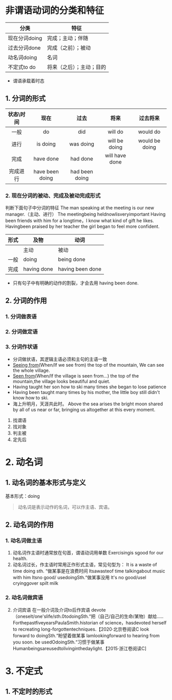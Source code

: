 # 非谓语动词的分类和特征
| 分类        | 特征           |
|-----------|--------------|
| 现在分词doing | 完成；主动；伴随     |
| 过去分词done  | 完成（之前）；被动    |
| 动名词doing  | 名词           |
| 不定式to do  | 将来（之后）；主动；目的 |


- 谓语承载着时态

## 1. 分词的形式

| 状态\时间 | 现在              | 过去             | 将来             | 过去将来           |
|:-----:|:---------------:|:--------------:|:--------------:|:--------------:|
| 一般    | do              | did            | will do        | would do       |
| 进行    | is doing        | was doing      | will be doing  | would be doing |
| 完成    | have done       | had done       | will have done |                |
| 完成进行  | have been doing | had been doing |


### 2. 现在分词的被动、完成及被动完成形式
判断下面句子中分词的特征
The man speaking at the meeting is our new manager.（主动、进行）
The meetingbeing heldnowlisveryimportant
Having been friends with him for a longtime，I know what kind of gift he likes.
Havingbeen praised by her teacher the girl began to feel more confident.

| 形式      | 及物          | 动词               |
|---------|-------------|------------------|
| $\quad$ | 主动          | 被动               |
| 一般      | doing       | being done       |
| 完成      | having done | having been done |


- 只有句子中有明确的动作的割裂，才会去用 having been done.



## 2. 分词的作用
### 1. 分词做表语

### 2. 分词做定语

### 3. 分词作状语
- 分词做状语，其逻辑主语必须和主句的主语一致
- <u>Seeing from</u>(When/If we see from) the top of the mountain, We can see the whole village. 
- <u>Seen from</u>(When/If the village is seen from...)  the top of the mountain,the village looks beautiful and quiet.
- Having taught her son how to ski many times she began to lose patience
- Having been taught many times by his mother, the little boy still didn't know how to ski.
- 海上升明月，天涯共此时。
Above the sea arises the bright moon shared by all of us near or far, bringing us altogether at this every moment.



1. 找谓语
2. 找对象
3. 判主被
4. 定先后

# 2. 动名词
## 1. 动名词的基本形式与定义
基本形式：doing
> 动名词是表示动作的名词，可以作主语、宾语。


## 2. 动名词的作用
### 1. 动名词做主语
1. 动名词作主语时通常放在句首，谓语动词用单数
    Exercisingis sgood for our health.
2. 动名词过长，作主语时常用正作形式主语，常见句型为：
    It is a waste of time doing sth. “做某事是在浪费时间
Itsawasteof time talkingabout music with him
Itsno good/ usedoingSth.“做某事没用
lt's no good/usel cryinggover spilt milk
### 2. 动名词做宾语

2. 介词宾语
在一般介词及介词to后作宾语
devote（oneselt/one'slife/sth.0todoingSth.“把（自己/自己的生命/某物）献给.....
ForthepastfiveyearsPaulaSmith.historian of science，hasdevoted
herself to recreating long-forgottentechniques.【2020·北京卷阅读C
look forward to doingSth.“盼望着做某事
lamlookingforward to hearing from you soon.
be usedOdoingSth.“习惯于做某事
Humanbeingsareusedtolivinginthedaylight.【2015·浙江卷阅读C]



# 3. 不定式
## 1. 不定时的形式